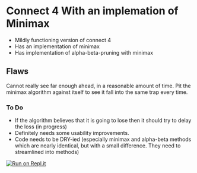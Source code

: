 # Connect 4 With an implemation of Minimax

* Mildly functioning version of connect 4
* Has an implementation of minimax
* Has implementation of alpha-beta-pruning with minimax

## Flaws

 Cannot really see far enough ahead, in a reasonable amount of time.
Pit the minimax algorithm against itself to see it fall into the same trap every time.

### To Do

* If the algorithm believes that it is going to lose then it should try to delay the loss (in progress)
* Definitely needs some usability improvements.
* Code needs to be DRY-ied (especially minimax and alpha-beta methods which are nearly identical, but with a small difference. They need to streamlined into methods)

[![Run on Repl.it](https://repl.it/badge/github/Andrew-Day-Coder/Connect-4-Rust)](https://repl.it/github/Andrew-Day-Coder/Connect-4-Rust)
